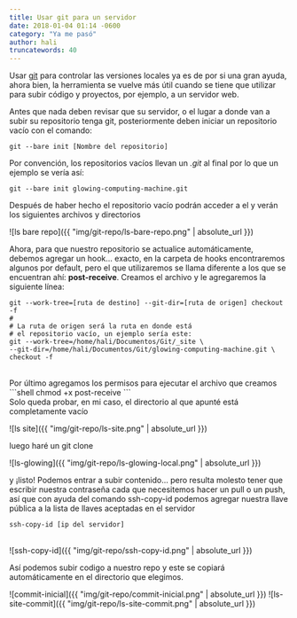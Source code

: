 ```yaml
---
title: Usar git para un servidor
date: 2018-01-04 01:14 -0600
category: "Ya me pasó"
author: hali
truncatewords: 40
---
```


Usar [git](https://git-scm.com) para controlar las versiones locales
ya es de por si una gran ayuda, ahora bien, la herramienta se vuelve más útil cuando
se tiene que utilizar para subir código y proyectos, por ejemplo, a un servidor web.

Antes que nada deben revisar que su servidor, o el lugar a donde van a subir su repositorio
tenga git, posteriormente deben iniciar un repositorio vacío con el comando:
```shell
git --bare init [Nombre del repositorio]
```
Por convención, los repositorios vacíos llevan un *.git* al final por lo que un ejemplo se
vería así:
```shell
git --bare init glowing-computing-machine.git
```

Después de haber hecho el repositorio vacío podrán acceder a el y verán los siguientes archivos
y directorios

![ls bare repo]({{ "img/git-repo/ls-bare-repo.png" | absolute_url }})

Ahora, para que nuestro repositorio se actualice automáticamente, debemos agregar un hook...
exacto, en la carpeta de hooks encontraremos algunos por default, pero el que utilizaremos se
llama diferente a los que se encuentran ahí: **post-receive**.
Creamos el archivo y le agregaremos la siguiente línea:
```shell
git --work-tree=[ruta de destino] --git-dir=[ruta de origen] checkout -f
#
# La ruta de origen será la ruta en donde está
# el repositorio vacío, un ejemplo sería este:
git --work-tree=/home/hali/Documentos/Git/_site \
--git-dir=/home/hali/Documentos/Git/glowing-computing-machine.git \
checkout -f
```
<br>
Por último agregamos los permisos para ejecutar el archivo que creamos
```shell
chmod +x post-receive
```
<br>
Solo queda probar, en mi caso, el directorio al que apunté está completamente vacío

![ls site]({{ "img/git-repo/ls-site.png" | absolute_url }})

luego haré un git clone

![ls-glowing]({{ "img/git-repo/ls-glowing-local.png" | absolute_url }})

y ¡listo! Podemos entrar a subir contenido... pero resulta molesto tener que escribir nuestra contraseña cada
que necesitemos hacer un pull o un push, así que con ayuda del comando ssh-copy-id podemos agregar
nuestra llave pública a la lista de llaves aceptadas en el servidor
```shell
ssh-copy-id [ip del servidor]
```
<br>
![ssh-copy-id]({{ "img/git-repo/ssh-copy-id.png" | absolute_url }})

Así podemos subir codigo a nuestro repo y este se copiará automáticamente en el directorio que elegimos.

![commit-inicial]({{ "img/git-repo/commit-inicial.png" | absolute_url }})
![ls-site-commit]({{ "img/git-repo/ls-site-commit.png" | absolute_url }})

